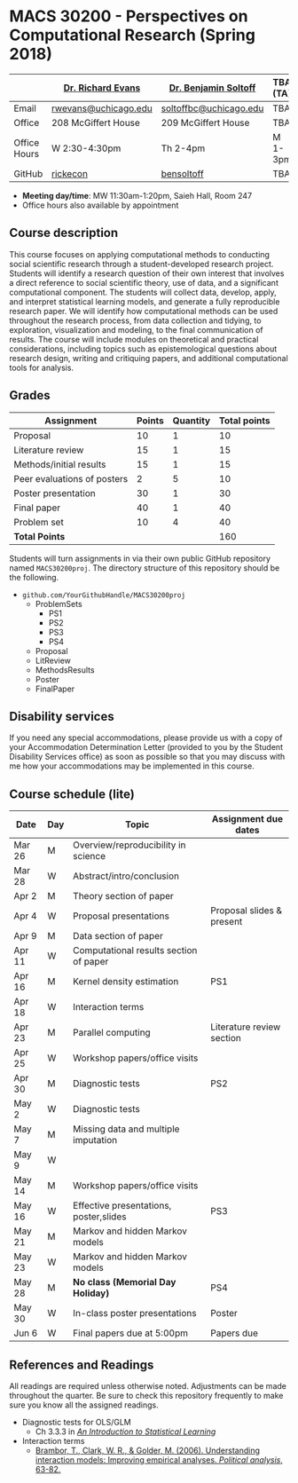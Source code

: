 # MACS 30200 - Perspectives on Computational Research (Spring 2018)

|  | [Dr. Richard Evans](https://sites.google.com/site/rickecon/) | [Dr. Benjamin Soltoff](http://www.bensoltoff.com/) | TBA (TA) | TBA (TA) |
|---|---|---|----|---------|
| Email | rwevans@uchicago.edu | soltoffbc@uchicago.edu | TBA | TBA |
| Office | 208 McGiffert House | 209 McGiffert House | TBA | TBA |
| Office Hours | W 2:30-4:30pm | Th 2-4pm | M 1-3pm  | F 11:30-1:30 |
| GitHub | [rickecon](https://github.com/rickecon) | [bensoltoff](https://github.com/bensoltoff) | TBA | TBA |

* **Meeting day/time**: MW 11:30am-1:20pm, Saieh Hall, Room 247
* Office hours also available by appointment

## Course description

This course focuses on applying computational methods to conducting social scientific research through a student-developed research project. Students will identify a research question of their own interest that involves a direct reference to social scientific theory, use of data, and a significant computational component. The students will collect data, develop, apply, and interpret statistical learning models, and generate a fully reproducible research paper. We will identify how computational methods can be used throughout the research process, from data collection and tidying, to exploration, visualization and modeling, to the final communication of results. The course will include modules on theoretical and practical considerations, including topics such as epistemological questions about research design, writing and critiquing papers, and additional computational tools for analysis.

## Grades

|     Assignment              | Points | Quantity | Total points |
|-----------------------------|--------|----------|--------------|
| Proposal                    |    10  |      1   |        10    |
| Literature review           |    15  |      1   |        15    |
| Methods/initial results     |    15  |      1   |        15    |
| Peer evaluations of posters |     2  |      5   |        10    |
| Poster presentation         |    30  |      1   |        30    |
| Final paper                 |    40  |      1   |        40    |
| Problem set                 |    10  |      4   |        40    |
| **Total Points**            |        |          |       160    |

Students will turn assignments in via their own public GitHub repository named `MACS30200proj`. The directory structure of this repository should be the following.

* `github.com/YourGithubHandle/MACS30200proj`
  * ProblemSets
    * PS1
    * PS2
    * PS3
    * PS4
  * Proposal
  * LitReview
  * MethodsResults
  * Poster
  * FinalPaper


## Disability services

If you need any special accommodations, please provide us with a copy of your Accommodation Determination Letter (provided to you by the Student Disability Services office) as soon as possible so that you may discuss with me how your accommodations may be implemented in this course.


## Course schedule (lite)

|   Date  | Day | Topic | Assignment due dates |
|---------|-----|-------|----------------------|
| Mar 26 | M | Overview/reproducibility in science  |     |
| Mar 28 | W | Abstract/intro/conclusion            |     |
| Apr  2 | M | Theory section of paper              |     |
| Apr  4 | W | Proposal presentations | Proposal slides & present |
| Apr  9 | M | Data section of paper                |     |
| Apr 11 | W | Computational results section of paper |   |
| Apr 16 | M | Kernel density estimation            | PS1 |
| Apr 18 | W | Interaction terms                    |     |
| Apr 23 | M | Parallel computing | Literature review section |
| Apr 25 | W | Workshop papers/office visits        |     |
| Apr 30 | M | Diagnostic tests                     | PS2 |
| May  2 | W | Diagnostic tests                     |     |
| May  7 | M | Missing data and multiple imputation |     |
| May  9 | W |                                      |     |
| May 14 | M | Workshop papers/office visits        |     |
| May 16 | W | Effective presentations, poster,slides | PS3 |
| May 21 | M | Markov and hidden Markov models      |     |
| May 23 | W | Markov and hidden Markov models      |     |
| May 28 | M | **No class (Memorial Day Holiday)**  | PS4 |
| May 30 | W | In-class poster presentations        | Poster |
| Jun  6 | W | Final papers due at 5:00pm           | Papers due |


## References and Readings ##

All readings are required unless otherwise noted. Adjustments can be made throughout the quarter. Be sure to check this repository frequently to make sure you know all the assigned readings.

* Diagnostic tests for OLS/GLM
    * Ch 3.3.3 in [*An Introduction to Statistical Learning*](http://link.springer.com.proxy.uchicago.edu/book/10.1007%2F978-1-4614-7138-7)
* Interaction terms
    * [Brambor, T., Clark, W. R., & Golder, M. (2006). Understanding interaction models: Improving empirical analyses. *Political analysis*, 63-82.](http://www.jstor.org.proxy.uchicago.edu/stable/25791835)
